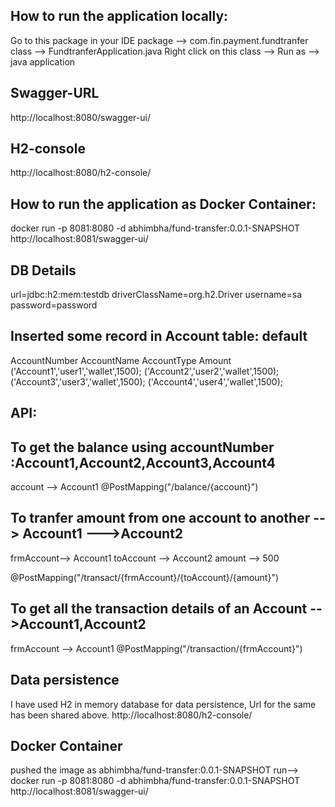 How to run the application locally:
--------------------------
Go to this package in your IDE
package --> com.fin.payment.fundtranfer
class   --> FundtranferApplication.java
Right click on this class --> Run as --> java application

Swagger-URL
------------
http://localhost:8080/swagger-ui/

H2-console
-----------
http://localhost:8080/h2-console/

How to run the application as Docker Container:
----------------------------------------------

docker run -p 8081:8080 -d abhimbha/fund-transfer:0.0.1-SNAPSHOT
http://localhost:8081/swagger-ui/

DB Details
-----------
url=jdbc:h2:mem:testdb
driverClassName=org.h2.Driver
username=sa
password=password


Inserted some record in Account table: default
--------------------------------------
AccountNumber AccountName AccountType Amount
('Account1','user1','wallet',1500);
('Account2','user2','wallet',1500);
('Account3','user3','wallet',1500);
('Account4','user4','wallet',1500);



API:
----

To get the balance using accountNumber :Account1,Account2,Account3,Account4
---------------------------------------------------------------------------

account --> Account1
@PostMapping("/balance/{account}")

To tranfer amount from one account to another --> Account1 --->Account2
------------------------------------------------------------------------
frmAccount--> Account1
toAccount --> Account2
amount    --> 500

@PostMapping("/transact/{frmAccount}/{toAccount}/{amount}")

To get all the transaction details of an Account -->Account1,Account2
---------------------------------------------------------------------

frmAccount --> Account1
@PostMapping("/transaction/{frmAccount}")


Data persistence
-----------------
I have used H2 in memory database for data persistence, Url for the same has been shared above.
http://localhost:8080/h2-console/

Docker Container
----------------

pushed the image as abhimbha/fund-transfer:0.0.1-SNAPSHOT
run--> docker run -p 8081:8080 -d abhimbha/fund-transfer:0.0.1-SNAPSHOT
http://localhost:8081/swagger-ui/




